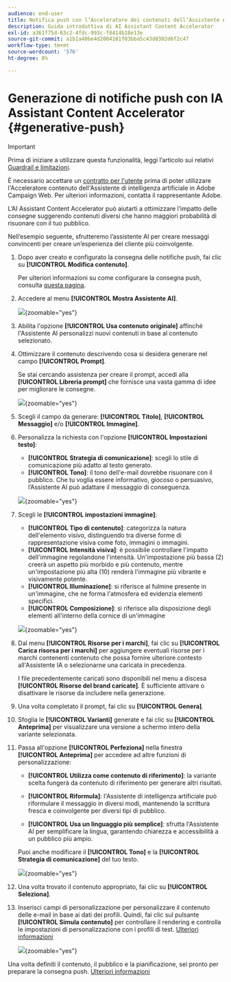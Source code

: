 ```yaml
---
audience: end-user
title: Notifica push con l’Acceleratore dei contenuti dell’Assistente AI
description: Guida introduttiva di AI Assistant Content Accelerator
exl-id: a361f75d-63c2-4fdc-993c-f8414b18e13e
source-git-commit: a1b1a40be4d2004181f03bba5c43d0302d6f2c47
workflow-type: tm+mt
source-wordcount: '576'
ht-degree: 8%

---
```


# Generazione di notifiche push con IA Assistant Content Accelerator {#generative-push}

>[!IMPORTANT]
>
>Prima di iniziare a utilizzare questa funzionalità, leggi l’articolo sui relativi [Guardrail e limitazioni](generative-gs.md#generative-guardrails).
></br>
>
>È necessario accettare un [contratto per l&#39;utente](https://www.adobe.com/legal/licenses-terms/adobe-dx-gen-ai-user-guidelines.html) prima di poter utilizzare l&#39;Acceleratore contenuto dell&#39;Assistente di intelligenza artificiale in Adobe Campaign Web. Per ulteriori informazioni, contatta il rappresentante Adobe.

L’AI Assistant Content Accelerator può aiutarti a ottimizzare l’impatto delle consegne suggerendo contenuti diversi che hanno maggiori probabilità di risuonare con il tuo pubblico.

Nell’esempio seguente, sfrutteremo l’assistente AI per creare messaggi convincenti per creare un’esperienza del cliente più coinvolgente.

1. Dopo aver creato e configurato la consegna delle notifiche push, fai clic su **[!UICONTROL Modifica contenuto]**.

   Per ulteriori informazioni su come configurare la consegna push, consulta [questa pagina](../push/create-push.md).

1. Accedere al menu **[!UICONTROL Mostra Assistente AI]**.

   ![](assets/push-genai-1.png){zoomable="yes"}

1. Abilita l&#39;opzione **[!UICONTROL Usa contenuto originale]** affinché l&#39;Assistente AI personalizzi nuovi contenuti in base al contenuto selezionato.

1. Ottimizzare il contenuto descrivendo cosa si desidera generare nel campo **[!UICONTROL Prompt]**.

   Se stai cercando assistenza per creare il prompt, accedi alla **[!UICONTROL Libreria prompt]** che fornisce una vasta gamma di idee per migliorare le consegne.

   ![](assets/push-genai-2.png){zoomable="yes"}

1. Scegli il campo da generare: **[!UICONTROL Titolo]**, **[!UICONTROL Messaggio]** e/o **[!UICONTROL Immagine]**.

1. Personalizza la richiesta con l&#39;opzione **[!UICONTROL Impostazioni testo]**:

   * **[!UICONTROL Strategia di comunicazione]**: scegli lo stile di comunicazione più adatto al testo generato.
   * **[!UICONTROL Tono]**: il tono dell&#39;e-mail dovrebbe risuonare con il pubblico. Che tu voglia essere informativo, giocoso o persuasivo, l’Assistente AI può adattare il messaggio di conseguenza.

   ![](assets/push-genai-3.png){zoomable="yes"}

1. Scegli le **[!UICONTROL impostazioni immagine]**:

   * **[!UICONTROL Tipo di contenuto]**: categorizza la natura dell&#39;elemento visivo, distinguendo tra diverse forme di rappresentazione visiva come foto, immagini o immagini.
   * **[!UICONTROL Intensità visiva]**: è possibile controllare l&#39;impatto dell&#39;immagine regolandone l&#39;intensità. Un&#39;impostazione più bassa (2) creerà un aspetto più morbido e più contenuto, mentre un&#39;impostazione più alta (10) renderà l&#39;immagine più vibrante e visivamente potente.
   * **[!UICONTROL Illuminazione]**: si riferisce al fulmine presente in un&#39;immagine, che ne forma l&#39;atmosfera ed evidenzia elementi specifici.
   * **[!UICONTROL Composizione]**: si riferisce alla disposizione degli elementi all&#39;interno della cornice di un&#39;immagine

   ![](assets/push-genai-4.png){zoomable="yes"}

1. Dal menu **[!UICONTROL Risorse per i marchi]**, fai clic su **[!UICONTROL Carica risorsa per i marchi]** per aggiungere eventuali risorse per i marchi contenenti contenuto che possa fornire ulteriore contesto all&#39;Assistente IA o selezionarne una caricata in precedenza.

   I file precedentemente caricati sono disponibili nel menu a discesa **[!UICONTROL Risorse del brand caricate]**. È sufficiente attivare o disattivare le risorse da includere nella generazione.

1. Una volta completato il prompt, fai clic su **[!UICONTROL Genera]**.

1. Sfoglia le **[!UICONTROL Varianti]** generate e fai clic su **[!UICONTROL Anteprima]** per visualizzare una versione a schermo intero della variante selezionata.

1. Passa all&#39;opzione **[!UICONTROL Perfeziona]** nella finestra **[!UICONTROL Anteprima]** per accedere ad altre funzioni di personalizzazione:

   * **[!UICONTROL Utilizza come contenuto di riferimento]**: la variante scelta fungerà da contenuto di riferimento per generare altri risultati.

   * **[!UICONTROL Riformula]**: l&#39;Assistente di intelligenza artificiale può riformulare il messaggio in diversi modi, mantenendo la scrittura fresca e coinvolgente per diversi tipi di pubblico.

   * **[!UICONTROL Usa un linguaggio più semplice]**: sfrutta l&#39;Assistente AI per semplificare la lingua, garantendo chiarezza e accessibilità a un pubblico più ampio.

   Puoi anche modificare il **[!UICONTROL Tono]** e la **[!UICONTROL Strategia di comunicazione]** del tuo testo.

   ![](assets/push-genai-5.png){zoomable="yes"}

1. Una volta trovato il contenuto appropriato, fai clic su **[!UICONTROL Seleziona]**.

1. Inserisci campi di personalizzazione per personalizzare il contenuto delle e-mail in base ai dati dei profili. Quindi, fai clic sul pulsante **[!UICONTROL Simula contenuto]** per controllare il rendering e controlla le impostazioni di personalizzazione con i profili di test. [Ulteriori informazioni](../preview-test/preview-content.md)

   ![](assets/push-genai-6.png){zoomable="yes"}

Una volta definiti il contenuto, il pubblico e la pianificazione, sei pronto per preparare la consegna push. [Ulteriori informazioni](../monitor/prepare-send.md)

